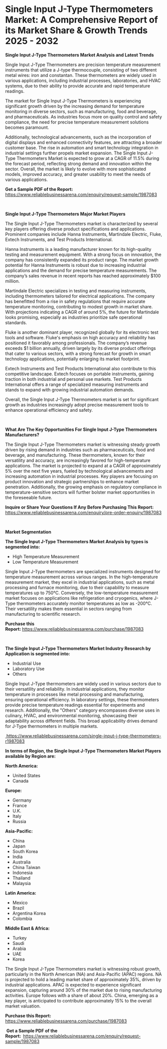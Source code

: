 <p><h1>Single Input J-Type Thermometers Market: A Comprehensive Report of its Market Share & Growth Trends 2025 - 2032</h1></p><p><strong>Single Input J-Type Thermometers Market Analysis and Latest Trends</strong></p>
<p><p>Single Input J-Type Thermometers are precision temperature measurement instruments that utilize a J-type thermocouple, consisting of two different metal wires: iron and constantan. These thermometers are widely used in various applications, including industrial processes, laboratories, and HVAC systems, due to their ability to provide accurate and rapid temperature readings.</p><p>The market for Single Input J-Type Thermometers is experiencing significant growth driven by the increasing demand for temperature monitoring in diverse sectors, such as manufacturing, food and beverage, and pharmaceuticals. As industries focus more on quality control and safety compliance, the need for precise temperature measurement solutions becomes paramount. </p><p>Additionally, technological advancements, such as the incorporation of digital displays and enhanced connectivity features, are attracting a broader customer base. The rise in automation and smart technology integration in industrial settings further propels market expansion. The Single Input J-Type Thermometers Market is expected to grow at a CAGR of 11.5% during the forecast period, reflecting strong demand and innovation within the sector. Overall, the market is likely to evolve with more sophisticated models, improved accuracy, and greater usability to meet the needs of various applications.</p></p>
<p><strong>Get a Sample PDF of the Report:&nbsp;</strong> <a href="https://www.reliablebusinessarena.com/enquiry/request-sample/1987083?utm_campaign=3214&utm_medium=2&utm_source=Github&utm_content=ia&utm_term=12042025&utm_id=single-input-j-type-thermometers">https://www.reliablebusinessarena.com/enquiry/request-sample/1987083</a></p>
<p>&nbsp;</p>
<p><strong>Single Input J-Type Thermometers Major Market Players</strong></p>
<p><p>The Single Input J-Type Thermometers market is characterized by several key players offering diverse product specifications and applications. Prominent companies include Hanna Instruments, Martindale Electric, Fluke, Extech Instruments, and Test Products International.</p><p>Hanna Instruments is a leading manufacturer known for its high-quality testing and measurement equipment. With a strong focus on innovation, the company has consistently expanded its product range. The market growth potential for Hanna Instruments is robust due to increasing industrial applications and the demand for precise temperature measurements. The company’s sales revenue in recent reports has reached approximately $100 million.</p><p>Martindale Electric specializes in testing and measuring instruments, including thermometers tailored for electrical applications. The company has benefitted from a rise in safety regulations that require accurate temperature monitoring, contributing to modest growth in market share. With projections indicating a CAGR of around 5%, the future for Martindale looks promising, especially as industries prioritize safe operational standards.</p><p>Fluke is another dominant player, recognized globally for its electronic test tools and software. Fluke's emphasis on high accuracy and reliability has positioned it favorably among professionals. The company’s revenue exceeds $1 billion annually, driven largely by its diverse product offerings that cater to various sectors, with a strong forecast for growth in smart technology applications, potentially enlarging its market footprint.</p><p>Extech Instruments and Test Products International also contribute to this competitive landscape. Extech focuses on portable instruments, gaining traction in both industrial and personal use markets. Test Products International offers a range of specialized measuring instruments and stands to expand with growing industrial automation demands.</p><p>Overall, the Single Input J-Type Thermometers market is set for significant growth as industries increasingly adopt precise measurement tools to enhance operational efficiency and safety.</p></p>
<p>&nbsp;</p>
<p><strong>What Are The Key Opportunities For Single Input J-Type Thermometers Manufacturers?</strong></p>
<p><p>The Single Input J-Type Thermometers market is witnessing steady growth driven by rising demand in industries such as pharmaceuticals, food and beverage, and manufacturing. These thermometers, known for their versatility and accuracy, are increasingly favored for high-temperature applications. The market is projected to expand at a CAGR of approximately 5% over the next five years, fueled by technological advancements and increasing automation in industrial processes. Key players are focusing on product innovation and strategic partnerships to enhance market penetration. Additionally, the growing emphasis on regulatory compliance in temperature-sensitive sectors will further bolster market opportunities in the foreseeable future.</p></p>
<p><strong>Inquire or Share Your Questions If Any Before Purchasing This Report:</strong> <a href="https://www.reliablebusinessarena.com/enquiry/pre-order-enquiry/1987083?utm_campaign=3214&utm_medium=2&utm_source=Github&utm_content=ia&utm_term=12042025&utm_id=single-input-j-type-thermometers">https://www.reliablebusinessarena.com/enquiry/pre-order-enquiry/1987083</a></p>
<p>&nbsp;</p>
<p><strong>Market Segmentation</strong></p>
<p><strong>The Single Input J-Type Thermometers Market Analysis by types is segmented into:</strong></p>
<p><ul><li>High Temperature Measurement</li><li>Low Temperature Measurement</li></ul></p>
<p><p>Single Input J-Type thermometers are specialized instruments designed for temperature measurement across various ranges. In the high-temperature measurement market, they excel in industrial applications, such as metal processing and furnace monitoring, due to their capability to measure temperatures up to 750°C. Conversely, the low-temperature measurement market focuses on applications like refrigeration and cryogenics, where J-Type thermometers accurately monitor temperatures as low as -200°C. Their versatility makes them essential in sectors ranging from manufacturing to scientific research.</p></p>
<p><strong>Purchase this Report:&nbsp;</strong><a href="https://www.reliablebusinessarena.com/purchase/1987083?utm_campaign=3214&utm_medium=2&utm_source=Github&utm_content=ia&utm_term=12042025&utm_id=single-input-j-type-thermometers">https://www.reliablebusinessarena.com/purchase/1987083</a></p>
<p>&nbsp;</p>
<p><strong>The Single Input J-Type Thermometers Market Industry Research by Application is segmented into:</strong></p>
<p><ul><li>Industrial Use</li><li>Laboratory Use</li><li>Others</li></ul></p>
<p><p>Single Input J-Type thermometers are widely used in various sectors due to their versatility and reliability. In industrial applications, they monitor temperature in processes like metal processing and manufacturing, ensuring operational efficiency. In laboratory settings, these thermometers provide precise temperature readings essential for experiments and research. Additionally, the "Others" category encompasses diverse uses in culinary, HVAC, and environmental monitoring, showcasing their adaptability across different fields. This broad applicability drives demand for J-Type thermometers in multiple markets.</p></p>
<p><a href="https://www.reliablebusinessarena.com/single-input-j-type-thermometers-r1987083?utm_campaign=3214&utm_medium=2&utm_source=Github&utm_content=ia&utm_term=12042025&utm_id=single-input-j-type-thermometers">&nbsp;https://www.reliablebusinessarena.com/single-input-j-type-thermometers-r1987083</a></p>
<p><strong>In terms of Region, the Single Input J-Type Thermometers Market Players available by Region are:</strong></p>
<p>
    <p> <strong> North America: </strong>
        <ul>
            <li>United States</li>
            <li>Canada</li>
        </ul>
        </p> 
    <p> <strong> Europe: </strong>
        <ul>
            <li>Germany</li>
            <li>France</li>
            <li>U.K.</li>
            <li>Italy</li>
            <li>Russia</li>
        </ul>
        </p> 
    <p> <strong> Asia-Pacific: </strong>
        <ul>
            <li>China</li>
            <li>Japan</li>
            <li>South Korea</li>
            <li>India</li>
            <li>Australia</li>
            <li>China Taiwan</li>
            <li>Indonesia</li>
            <li>Thailand</li>
            <li>Malaysia</li>
        </ul>
        </p> 
    <p> <strong> Latin America: </strong>
        <ul>
            <li>Mexico</li>
            <li>Brazil</li>
            <li>Argentina Korea</li>
            <li>Colombia</li>
        </ul>
        </p> 
    <p> <strong> Middle East & Africa: </strong>
        <ul>
            <li>Turkey</li>
            <li>Saudi</li>
            <li>Arabia</li>
            <li>UAE</li>
            <li>Korea</li>
        </ul>
    </p>
    </p>
<p><p>The Single Input J-Type Thermometers market is witnessing robust growth, particularly in the North American (NA) and Asia-Pacific (APAC) regions. NA is projected to hold a leading market share of approximately 35%, driven by industrial applications. APAC is expected to experience significant expansion, capturing around 30% of the market due to rising manufacturing activities. Europe follows with a share of about 20%. China, emerging as a key player, is anticipated to contribute approximately 15% to the overall market valuation.</p></p>
<p><strong>Purchase this Report: </strong><a href="https://www.reliablebusinessarena.com/purchase/1987083?utm_campaign=3214&utm_medium=2&utm_source=Github&utm_content=ia&utm_term=12042025&utm_id=single-input-j-type-thermometers">https://www.reliablebusinessarena.com/purchase/1987083</a></p>
<p>&nbsp;<strong>Get a Sample PDF of the Report:&nbsp;&nbsp;</strong><a href="https://www.reliablebusinessarena.com/enquiry/request-sample/1987083?utm_campaign=3214&utm_medium=2&utm_source=Github&utm_content=ia&utm_term=12042025&utm_id=single-input-j-type-thermometers">https://www.reliablebusinessarena.com/enquiry/request-sample/1987083</a></p>
<p><strong></strong></p>
<p><p></p><p></p><p></p></p>